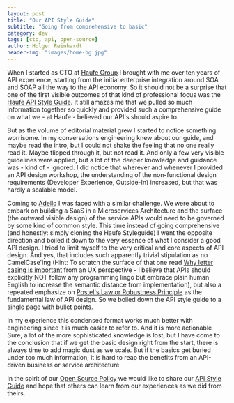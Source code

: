 ```yaml
---
layout: post
title: "Our API Style Guide"
subtitle: "Going from comprehensive to basic"
category: dev
tags: [cto, api, open-source]
author: Holger Reinhardt
header-img: "images/home-bg.jpg"
---
```


When I started as CTO at [Haufe Group](https://github.com/Haufe-Lexware) I brought with me over ten years of API experience, starting from the initial enterprise integration around SOA and SOAP all the way to the API economy. So it should not be a surprise that one of the first visible outcomes of that kind of professional focus was the [Haufe API Style Guide](https://github.com/Haufe-Lexware/api-style-guide). It still amazes me that we pulled so much information together so quickly and provided such a comprehensive guide on what we - at Haufe - believed our API's should aspire to.

But as the volume of editorial material grew I started to notice something worrisome. In my conversations engineering knew about our guide, and maybe read the intro, but I could not shake the feeling that no one really read it. Maybe flipped through it, but not read it. And only a few very visible guidelines were applied, but a lot of the deeper knowledge and guidance was - kind of - ignored. I did notice that wherever and whenever I provided an API design workshop, the understanding of the non-functional design requirements (Developer Experience, Outside-In) increased, but that was hardly a scalable model.  

Coming to [Adello](https://github.com/adello) I was faced with a similar challenge. We were about to embark on building a SaaS in a Microservices Architecture and the surface (the outward visible design) of the service APIs  would need to be governed by some kind of common style. This time instead of going comprehensive (and honestly: simply cloning the Haufe Styleguide) I went the opposite direction and boiled it down to the very essence of what I consider a good API design. I tried to limit myself to the very critical and core aspects of API design. And yes, that includes such apparently trivial stipulation as no CamelCase'ing (Hint: To scratch the surface of that one read [Why letter casing is important](https://uxplanet.org/why-letter-casing-is-important-to-consider-during-design-decisions-50402acd0a4e) from an UX perspective - I believe that APIs should explicitly NOT follow any programming lingo but embrace plain human English to increase the semantic distance from implementation), but also a repeated emphasize on [Postel's Law or Robustness Principle](https://en.wikipedia.org/wiki/Robustness_principle) as the fundamental law of API design. So we boiled down the API style guide to a single page with bullet points.

In my experience this condensed format works much better with engineering since it is much easier to refer to. And it is more actionable Sure, a lot of the more sophisticated knowledge is lost, but I have come to the conclusion that if we get the basic design right from the start, there is always time to add magic dust as we scale. But if the basics get buried under too much information, it is hard to reap the benefits from an API-driven business or service architecture.

In the spirit of our [Open Source Policy](https://github.com/adello/open-source/blob/master/open-source.md) we would like to share our [API Style Guide](https://github.com/adello/api-style-guide/blob/master/api-style-guide.md) and hope that others can learn from our experiences as we did from theirs.